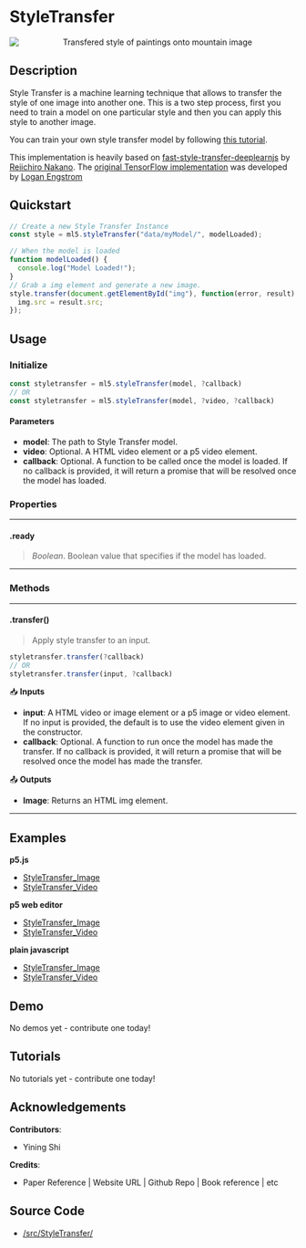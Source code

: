 # StyleTransfer


<center>
    <img style="display:block; max-height:20rem" alt="Transfered style of paintings onto mountain image" src="_media/reference__header-styletransfer.png">
</center>


## Description

Style Transfer is a machine learning technique that allows to transfer the style of one image into another one. This is a two step process, first you need to train a model on one particular style and then you can apply this style to another image.

You can train your own style transfer model by following [this tutorial](https://github.com/ml5js/training-styletransfer).

This implementation is heavily based on [fast-style-transfer-deeplearnjs](https://github.com/reiinakano/fast-style-transfer-deeplearnjs) by [Reiichiro Nakano](https://github.com/reiinakano).
The [original TensorFlow implementation](https://github.com/lengstrom/fast-style-transfer) was developed by [Logan Engstrom](https://github.com/lengstrom)

## Quickstart

```js
// Create a new Style Transfer Instance
const style = ml5.styleTransfer("data/myModel/", modelLoaded);

// When the model is loaded
function modelLoaded() {
  console.log("Model Loaded!");
}
// Grab a img element and generate a new image.
style.transfer(document.getElementById("img"), function(error, result) {
  img.src = result.src;
});
```


## Usage

### Initialize

```js
const styletransfer = ml5.styleTransfer(model, ?callback)
// OR
const styletransfer = ml5.styleTransfer(model, ?video, ?callback)
```

#### Parameters
* **model**: The path to Style Transfer model.
* **video**: Optional. A HTML video element or a p5 video element.
* **callback**: Optional. A function to be called once the model is loaded. If no callback is provided, it will return a promise that will be resolved once the model has loaded.
  

### Properties


***
#### .ready
> *Boolean*. Boolean value that specifies if the model has loaded.
***


### Methods


***
#### .transfer()
> Apply style transfer to an input.

```js
styletransfer.transfer(?callback)
// OR
styletransfer.transfer(input, ?callback)
```

📥 **Inputs**

* **input**: A HTML video or image element or a p5 image or video element. If no input is provided, the default is to use the video element given in the constructor.
* **callback**: Optional. A function to run once the model has made the transfer. If no callback is provided, it will return a promise that will be resolved once the model has made the transfer.

📤 **Outputs**

* **Image**: Returns an HTML img element.

***


## Examples


**p5.js**
* [StyleTransfer_Image](https://github.com/ml5js/ml5-examples/tree/development/p5js/StyleTransfer/StyleTransfer_Image)
* [StyleTransfer_Video](https://github.com/ml5js/ml5-examples/tree/development/p5js/StyleTransfer/StyleTransfer_Video)

**p5 web editor**
* [StyleTransfer_Image](https://editor.p5js.org/ml5/sketches/StyleTransfer_Image)
* [StyleTransfer_Video](https://editor.p5js.org/ml5/sketches/StyleTransfer_Video)

**plain javascript**
* [StyleTransfer_Image](https://github.com/ml5js/ml5-examples/tree/development/javascript/StyleTransfer/StyleTransfer_Image)
* [StyleTransfer_Video](https://github.com/ml5js/ml5-examples/tree/development/javascript/StyleTransfer/StyleTransfer_Video)

## Demo

No demos yet - contribute one today!

## Tutorials

No tutorials yet - contribute one today!

## Acknowledgements

**Contributors**:
  * Yining Shi

**Credits**:
  * Paper Reference | Website URL | Github Repo | Book reference | etc

## Source Code

* [/src/StyleTransfer/](https://github.com/ml5js/ml5-library/tree/development/src/StyleTransfer)
